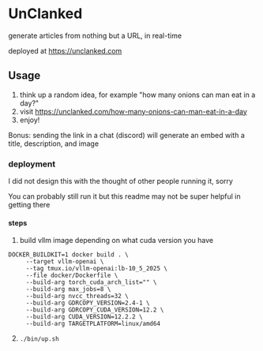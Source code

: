 # UnClanked
generate articles from nothing but a URL, in real-time

deployed at https://unclanked.com

## Usage

1. think up a random idea, for example "how many onions can man eat in a day?"
2. visit https://unclanked.com/how-many-onions-can-man-eat-in-a-day
3. enjoy!

Bonus:
sending the link in a chat (discord) will generate an embed with a title, description, and image


### deployment
I did not design this with the thought of other people running it, sorry

You can probably still run it but this readme may not be super helpful in getting there

#### steps
1. build vllm image depending on what cuda version you have
```
DOCKER_BUILDKIT=1 docker build . \
     --target vllm-openai \
     --tag tmux.io/vllm-openai:lb-10_5_2025 \
     --file docker/Dockerfile \
     --build-arg torch_cuda_arch_list="" \
     --build-arg max_jobs=8 \
     --build-arg nvcc_threads=32 \
     --build-arg GDRCOPY_VERSION=2.4-1 \
     --build-arg GDRCOPY_CUDA_VERSION=12.2 \
     --build-arg CUDA_VERSION=12.2.2 \
     --build-arg TARGETPLATFORM=linux/amd64
```

2. `./bin/up.sh`